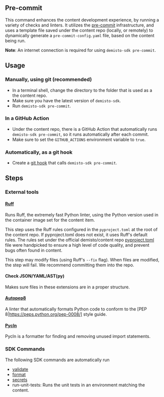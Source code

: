 ## Pre-commit

This command enhances the content development experience, by running a variety of checks and linters.
It utilizes the [pre-commit](https://github.com/pre-commit/pre-commit) infrastructure, and uses a template file saved under the content repo (locally, or remotely) to dynamically generate a `pre-commit-config.yaml` file, based on the content being run.

**Note**: An internet connection is required for using `demisto-sdk pre-commit`.
## Usage

### Manually, using git (recommended)
* In a terminal shell, change the directory to the folder that is used as a the content repo.
* Make sure you have the latest version of `demisto-sdk`.
* Run `demisto-sdk pre-commit`.

### In a GitHub Action
* Under the content repo, there is a GitHub Action that automatically runs `demisto-sdk pre-commit`, so it runs automatically after each commit.
* Make sure to set the `GITHUB_ACTIONS` environment variable to `true`.

### Automatically, as a git hook
* Create a [git hook](https://git-scm.com/book/en/v2/Customizing-Git-Git-Hooks) that calls `demisto-sdk pre-commit`.

## Steps

### External tools
#### [Ruff](https://github.com/astral-sh/ruff)
Runs Ruff, the extremely fast Python linter, using the Python version used in the container image set for the content item.

This step uses the Ruff rules configured in the `pyproject.toml` at the root of the content repo. If pyproject.toml does not exist, it uses Ruff's default rules.
The rules set under the official demisto/content repo [pyproject.toml](https://github.com/demisto/content/blob/master/pyproject.toml) file were handpicked to ensure a high level of code quality, and prevent bugs often found in content.

This step may modify files (using Ruff's `--fix` flag). When files are modified, the step will fail. We recommend committing them into the repo.

#### Check JSON/YAML/AST(py)
Makes sure files in these extensions are in a proper structure.

#### [Autopep8](https://github.com/hhatto/autopep8)
A linter that automatically formats Python code to conform to the [PEP 8|https://peps.python.org/pep-0008/] style guide.

#### [Pycln](https://github.com/hadialqattan/pycln)
Pycln is a formatter for finding and removing unused import statements.


### SDK Commands
The following SDK commands are automatically run
- [validate](https://github.com/demisto/demisto-sdk/blob/master/demisto_sdk/commands/validate/README.md)
- [format](https://github.com/demisto/demisto-sdk/blob/master/demisto_sdk/commands/format/README.md)
- [secrets](https://github.com/demisto/demisto-sdk/blob/master/demisto_sdk/commands/secrets/README.md)
- run-unit-tests: Runs the unit tests in an environment matching the content.
